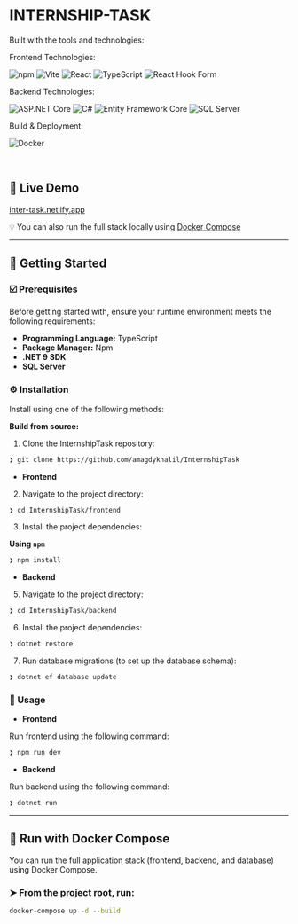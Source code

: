 <p align="left"><h1 align="left">INTERNSHIP-TASK</h1></p>
<p align="left">Built with the tools and technologies:</p>
<p align="left">
   <p>Frontend Technologies:</p>
	<img src="https://img.shields.io/badge/npm-CB3837.svg?style=plastic&logo=npm&logoColor=white" alt="npm">
	<img src="https://img.shields.io/badge/Vite-646CFF.svg?style=plastic&logo=Vite&logoColor=white" alt="Vite">
	<img src="https://img.shields.io/badge/React-61DAFB.svg?style=plastic&logo=React&logoColor=black" alt="React">
	<img src="https://img.shields.io/badge/TypeScript-3178C6.svg?style=plastic&logo=TypeScript&logoColor=white" alt="TypeScript">
   <img src="https://img.shields.io/badge/React Hook Form-EC5990.svg?style=plastic&logo=reacthookform&logoColor=white" alt="React Hook Form">
   <br />
   <p>Backend Technologies:</p>
   <img src="https://img.shields.io/badge/ASP.NET%20Core-512BD4.svg?style=plastic&logo=.net&logoColor=white" alt="ASP.NET Core">
	<img src="https://img.shields.io/badge/C%23-239120.svg?style=plastic&logo=c-sharp&logoColor=white" alt="C#">
	<img src="https://img.shields.io/badge/Entity%20Framework%20Core-512BD4.svg?style=plastic&logo=.net&logoColor=white" alt="Entity Framework Core">
	<img src="https://img.shields.io/badge/SQL%20Server-CC2927.svg?style=plastic&logo=microsoftsqlserver&logoColor=white" alt="SQL Server">
   <br/>
   <p>Build & Deployment:</p>
	<img src="https://img.shields.io/badge/Docker-2496ED.svg?style=plastic&logo=Docker&logoColor=white" alt="Docker">
	
</p>
<br>

## 🚀 Live Demo

[inter-task.netlify.app](https://inter-task.netlify.app)

💡 You can also run the full stack locally using [Docker Compose](#-run-with-docker-compose)

---

## 🚀 Getting Started

### ☑️ Prerequisites

Before getting started with, ensure your runtime environment meets the following requirements:

- **Programming Language:** TypeScript
- **Package Manager:** Npm
- **.NET 9 SDK**
- **SQL Server**

### ⚙️ Installation

Install using one of the following methods:

**Build from source:**

1. Clone the InternshipTask repository:

```sh
❯ git clone https://github.com/amagdykhalil/InternshipTask
```

- **Frontend**

2. Navigate to the project directory:

```sh
❯ cd InternshipTask/frontend
```

3. Install the project dependencies:

**Using `npm`**

```sh
❯ npm install
```

- **Backend**

5. Navigate to the project directory:

```sh
❯ cd InternshipTask/backend
```

6. Install the project dependencies:

```sh
❯ dotnet restore
```

7. Run database migrations (to set up the database schema):

```sh
❯ dotnet ef database update
```

### 🤖 Usage

- **Frontend**

Run frontend using the following command:

```sh
❯ npm run dev
```

- **Backend**

Run backend using the following command:

```sh
❯ dotnet run
```

---

## 🐳 Run with Docker Compose

You can run the full application stack (frontend, backend, and database) using Docker Compose.

### ➤ From the project root, run:

```sh
docker-compose up -d --build

```
